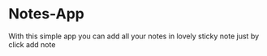 <h1> Notes-App</h1>

<p>With this simple app you can add all your notes in lovely sticky note just by click add note </p>